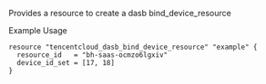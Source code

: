Provides a resource to create a dasb bind_device_resource

Example Usage

```hcl
resource "tencentcloud_dasb_bind_device_resource" "example" {
  resource_id   = "bh-saas-ocmzo6lgxiv"
  device_id_set = [17, 18]
}
```